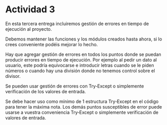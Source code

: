 # Actividad 3

En esta tercera entrega incluiremos gestión de errores en tiempo de ejecución al proyecto.

Debemos mantener las funciones y los módulos creados hasta ahora, si lo crees conveniente podéis mejorar lo hecho.

Hay que agregar gestión de errores en todos los puntos donde se puedan producir errores en tiempo de ejecución. Por ejemplo al pedir un dato al usuario, este podría equivocarse e introducir letras cuando se le piden números o cuando hay una división donde no tenemos control sobre el divisor.

Se pueden usar gestión de errores con Try‐Except o simplemente verificación de los valores de entrada.

Se debe hacer uso como mínimo de 1 estructura Try‐Except en el código para tener la máxima nota. Los demás puntos susceptibles de error puede usarse a vuestra conveniencia Try‐Except o simplemente verificación de valores de entrada.